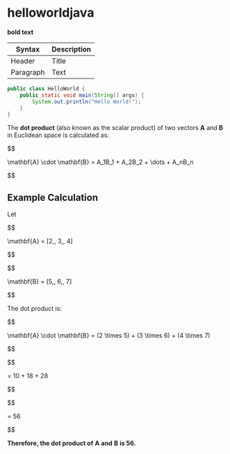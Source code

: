 # helloworldjava

**bold text**

| Syntax | Description |
| ----------- | ----------- |
| Header | Title |
| Paragraph | Text |

``` java
public class HelloWorld {
    public static void main(String[] args) {
        System.out.println("Hello World!");
    }
}
```
The **dot product** (also known as the scalar product) of two vectors **A** and **B** in Euclidean space is calculated as:

$$

\mathbf{A} \cdot \mathbf{B} = A_1B_1 + A_2B_2 + \dots + A_nB_n

$$

## Example Calculation

Let  

$$

\mathbf{A} = [2,\, 3,\, 4]

$$  

$$

\mathbf{B} = [5,\, 6,\, 7]

$$

The dot product is:

$$

\mathbf{A} \cdot \mathbf{B} = (2 \times 5) + (3 \times 6) + (4 \times 7)

$$

$$

= 10 + 18 + 28

$$

$$

= 56

$$

**Therefore, the dot product of** $\mathbf{A}$ **and** $\mathbf{B}$ **is 56.**
 



